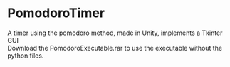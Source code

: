# PomodoroTimer  
A timer using the pomodoro method, made in Unity, implements a Tkinter GUI  
Download the PomodoroExecutable.rar to use the executable without the python files.
